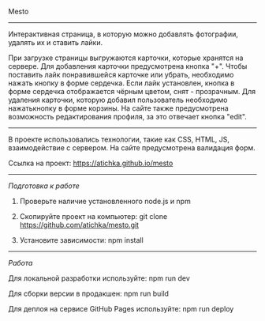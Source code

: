 Mesto

---

Интерактивная страница, в которую можно добавлять фотографии, удалять их и ставить лайки.

При загрузке страницы выгружаются карточки, которые хранятся на сервере. Для добавления карточки предусмотрена кнопка "+". Чтобы поставить лайк понравившейся карточке или убрать, необходимо нажать кнопку в форме сердечка. Если лайк установлен, кнопка в форме сердечка отображается чёрным цветом, снят - прозрачным. Для удаления карточки, которую добавил пользователь необходимо нажатькнопку в форме корзины. На сайте также предусмотрена возможность редактирования профиля, за это отвечает кнопка "edit".

---

В проекте использовались технологии, такие как CSS, HTML, JS, взаимодействие с сервером. 
На сайте предусмотрена валидация форм.

Ссылка на проект: 
https://atichka.github.io/mesto

---

*Подготовка к работе*

1. Проверьте наличие установленного node.js и npm

2. Скопируйте проект на компьютер:
git clone https://github.com/atichka/mesto.git

3. Установите зависимости:
npm install

--- 

*Работа*

Для локальной разработки используйте:
npm run dev

Для сборки версии в продакшен:
npm run build

Для деплоя на сервисе GitHub Pages используйте:
npm run deploy
